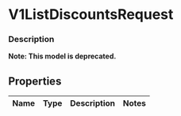 
# V1ListDiscountsRequest

### Description


**Note: This model is deprecated.**

## Properties
Name | Type | Description | Notes
------------ | ------------- | ------------- | -------------



